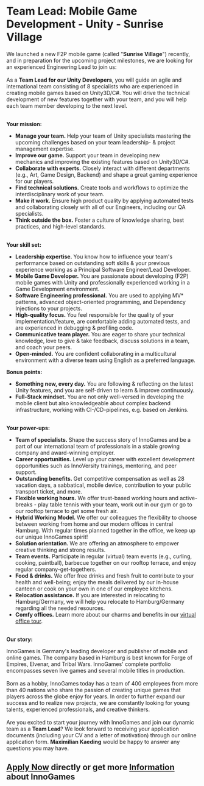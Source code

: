 <h1>Team Lead: Mobile Game Development - Unity - Sunrise Village</h1>
<p><span>We launched a new F2P mobile game (called &quot;</span><b>Sunrise Village</b><span>&quot;) recently, and in preparation for the upcoming project milestones, we are looking for an experienced Engineering Lead to join us:<br /><br /></span><span></span><span>As a </span><b>Team Lead for our Unity Developers</b><span>, you will guide an agile and international team consisting of 8 specialists who are experienced in creating mobile games based on Unity3D/C#. You will drive the technical development of new features together with your team, and you will help each team member developing to the next level.</span></p><p><strong><br />Your mission:</strong></p><ul><li><b>Manage your team. </b>Help your team of Unity specialists mastering the upcoming challenges based on your team leadership- &amp; project management expertise.</li><li><b>Improve our game.</b> Support your team in developing new mechanics and improving the existing features based on Unity3D/C#.</li><li><b>Collaborate with experts.</b> Closely interact with different departments (e.g., Art, Game Design, Backend) and shape a great gaming experience for our players.</li><li><b>Find technical solutions.</b> Create tools and workflows to optimize the interdisciplinary work of your team.</li><li><b>Make it work.</b> Ensure high product quality by applying automated tests and collaborating closely with all of our Engineers, including our QA specialists.</li><li><b>Think outside the box.</b> Foster a culture of knowledge sharing, best practices, and high-level standards.</li></ul><strong><br />Your skill set:</strong><br /><ul><li><b>Leadership expertise. </b>You know how to influence your team's performance based on outstanding soft skills &amp; your previous experience working as a Principal Software Engineer/Lead Developer.</li><li><b>Mobile Game Developer.</b> You are passionate about developing (F2P) mobile games with Unity and professionally experienced working in a Game Development environment.</li><li><b>Software Engineering professional.</b> You are used to applying MV* patterns, advanced object-oriented programming, and Dependency Injections to your projects.</li><li><b>High-quality focus. </b>You feel responsible for the quality of your implementation/feature, are comfortable adding automated tests, and are experienced in debugging &amp; profiling code.</li><li><b>Communicative team player.</b> You are eager to share your technical knowledge, love to give &amp; take feedback, discuss solutions in a team, and coach your peers.</li><li><b>Open-minded.</b> You are confident collaborating in a multicultural environment with a diverse team using English as a preferred language.</li></ul><div><b>Bonus points:</b></div><ul><li><b>Something new, every day.</b> You are following &amp; reflecting on the latest Unity features, and you are self-driven to learn &amp; improve continuously.</li><li><b>Full-Stack mindset. </b>You are not only well-versed in developing the mobile client but also knowledgeable about complex backend infrastructure, working with CI-/CD-pipelines, e.g. based on Jenkins.</li></ul><p><strong><br />Your power-ups:<br /></strong></p><ul><li><b>Team of specialists. </b>Shape the success story of InnoGames and be a part of our international team of professionals in a stable growing company and award-winning employer.</li><li><b>Career opportunities.</b> Level up your career with excellent development opportunities such as InnoVersity trainings, mentoring, and peer support.</li><li><b>Outstanding benefits. </b>Get competitive compensation as well as 28 vacation days, a sabbatical, mobile device, contribution to your public transport ticket, and more.</li><li><b>Flexible working hours.</b> We offer trust-based working hours and active-breaks - play table tennis with your team, work out in our gym or go to our rooftop terrace to get some fresh air.</li><li><b>Hybrid Working Model. </b>We offer our colleagues the flexibility to choose between working from home and our modern offices in central Hamburg. With regular times planned together in the office, we keep up our unique InnoGames spirit!</li><li><b>Solution orientation. </b>We are offering an atmosphere to empower creative thinking and strong results.</li><li><b>Team events.</b> Participate in regular (virtual) team events (e.g., curling, cooking, paintball), barbecue together on our rooftop terrace, and enjoy regular company-get-togethers.</li><li><b>Food &amp; drinks.</b> We offer free drinks and fresh fruit to contribute to your health and well-being; enjoy the meals delivered by our in-house canteen or cook on your own in one of our employee kitchens.</li><li><b>Relocation assistance.</b> If you are interested in relocating to Hamburg/Germany, we will help you relocate to Hamburg/Germany regarding all the needed resources.</li><li><b>Comfy offices.</b> Learn more about our charms and benefits in our <a target="_blank" href="https://www.youtube.com/watch?v=yZR6GlDxRag&amp;feature=youtu.be">virtual office tour</a>.</li></ul><strong><br />Our story:</strong><br /><p><span>InnoGames is Germany's leading developer and publisher of mobile and online games. The company based in Hamburg is best known for Forge of Empires, Elvenar, and Tribal Wars. InnoGames' complete portfolio encompasses seven live games and several mobile titles in production.<br /><br /></span><span></span><span>Born as a hobby, InnoGames today has a team of 400 employees from more than 40 nations who share the passion of creating unique games that players across the globe enjoy for years. In order t</span><span>o further expand our success and to realize new projects, we are constantly looking for young talents, experienced professionals, and creative thinkers.<br /><br /></span><span></span><span>Are you excited to start your journey with InnoGames and join our dynamic team as a </span><b>Team Lead</b><span>? </span><span>We look forward to receiving your application documents (including your CV and a letter of motivation) through our online application form. </span><b>Maximilian Kaeding</b><span> would be happy to answer any questions you may have.</span></p>

<h2><a href="https://jobs.jobvite.com/careers/innogames/job/oA6yifwg/apply?__jvst=Job+Board&__jvsd=github_jobs_repo">Apply Now</a> directly or get more <a href="https://www.innogames.com/career/detail/job/team-lead-mobile-game-development-unity-sunrise-village/?s=github_jobs_repo">Information</a> about InnoGames</h2>